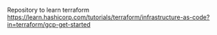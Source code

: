 Repository to learn terraform
https://learn.hashicorp.com/tutorials/terraform/infrastructure-as-code?in=terraform/gcp-get-started

